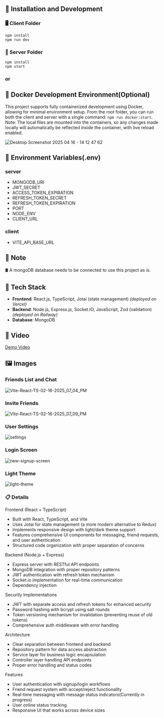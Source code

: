 ## 🚀 Installation and Development

### 🖥️ Client Folder
`npm install`
<br/>`npm run dev`

### 🔧 Server Folder
`npm install`
<br/>`npm start`



### or

## 🐳 Docker Development Environment(Optional)

This project supports fully containerized development using Docker, allowing for minimal environment setup.
From the root folder, you can run both the client and server with a single command: `npm run docker:start`. 
<br/> Note: The local files are mounted into the containers, so any changes made locally will automatically be reflected inside the container, with live reload enabled.

![Desktop Screenshot 2025 04 16 - 14 12 47 62](https://github.com/user-attachments/assets/b95ee49a-3734-4cc5-9f89-11491da2835d)


## 🔐 Environment Variables(.env)
### server
- MONGODB_URI
- JWT_SECRET
- ACCESS_TOKEN_EXPIRATION
- REFRESH_TOKEN_SECRET
- REFRESH_TOKEN_EXPIRATION
- PORT
- NODE_ENV
- CLIENT_URL
### client
- VITE_API_BASE_URL

## 📝 Note
🛢️ A mongoDB database needs to be connected to use this project as is.

## 🧰 Tech Stack
- **Frontend**: React.js, TypeScript, Jotai (state management) 
  _(deployed on Vercel)_
- **Backend**: Node.js, Express.js, Socket.IO, JavaScript, Zod (validation)  
  _(deployed on Railway)_
- **Database**: MongoDB

## 🎥 Video
[Demo Video](https://youtu.be/mEsYUYDX8vM)

## 🖼️ Images  
### Friends List and Chat
![Vite-React-TS-02-16-2025_07_04_PM](https://github.com/user-attachments/assets/cf701d83-cea5-4475-a957-8f7521141339)
### Invite Friends
![Vite-React-TS-02-16-2025_07_09_PM](https://github.com/user-attachments/assets/be4d376b-47c1-4eae-a6f8-a93b388d7971)
### User Settings
![settings](https://github.com/user-attachments/assets/9c263353-3fb6-4fe3-9830-c72c9a45e15c)
### Login Screen
![new-signup-screen](https://github.com/user-attachments/assets/0e0b44ca-c163-4580-bf0e-ef02276a6b65)
### Light Theme
![light-theme](https://github.com/user-attachments/assets/bf5602fb-b747-4452-9ce5-7b8dafeb8fa7)

### 📋 Details
Frontend (React + TypeScript)
- Built with React, TypeScript, and Vite
- Uses Jotai for state management (a more modern alternative to Redux)
- Implements responsive design with light/dark theme support
- Features comprehensive UI components for messaging, friend requests, and user authentication
- Structured code organization with proper separation of concerns

Backend (Node.js + Express)
- Express server with RESTful API endpoints
- MongoDB integration with proper repository patterns
- JWT authentication with refresh token mechanism
- Socket.io implementation for real-time communication
- Dependency injection

Security Implementations
- JWT with separate access and refresh tokens for enhanced security
- Password hashing with bcrypt using salt rounds
- Token versioning mechanism for invalidation (preventing reuse of old tokens)
- Comprehensive auth middleware with error handling

Architecture
- Clear separation between frontend and backend
- Repository pattern for data access abstraction
- Service layer for business logic encapsulation
- Controller layer handling API endpoints
- Proper error handling and status codes

Features
- User authentication with signup/login workflows
- Friend request system with accept/reject functionality
- Real-time messaging with message status indicators(Currently in progress)
- User online status tracking
- Responsive UI that works across device sizes
